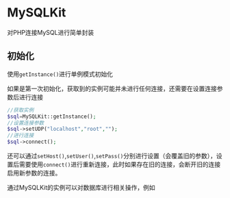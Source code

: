 # MySQLKit
对PHP连接MySQL进行简单封装
## 初始化
使用`getInstance()`进行单例模式初始化

如果是第一次初始化，获取到的实例可能并未进行任何连接，还需要在设置连接参数后进行连接
```php
//获取实例
$sql=MySQLKit::getInstance();
//设置连接参数
$sql->setUDP("localhost","root","");
//进行连接
$sql->connect();
```
还可以通过`setHost()`,`setUser()`,`setPass()`分别进行设置（会覆盖旧的参数），设置后需要使用`connect()`进行重新连接，此时如果存在旧的连接，会断开旧的连接启用新参数的连接。

通过MySQLKit的实例可以对数据库进行相关操作，例如